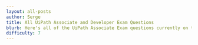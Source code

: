 ```yaml
---
layout: all-posts
author: Serge
title: All UiPath Associate and Developer Exam Questions
blurb: Here's all of the UiPath Associate Exam questions currently on the site
difficulty: 7
---
```



